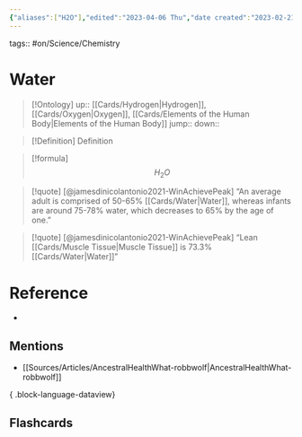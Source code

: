 ```yaml
---
{"aliases":["H2O"],"edited":"2023-04-06 Thu","date created":"2023-02-21 Tue","dg-publish":true,"permalink":"/cards/water/","dgPassFrontmatter":true}
---
```


tags:: #on/Science/Chemistry 

# Water

> [!Ontology]
> up:: [[Cards/Hydrogen\|Hydrogen]], [[Cards/Oxygen\|Oxygen]], [[Cards/Elements of the Human Body\|Elements of the Human Body]]
> jump::
> down:: 

> [!Definition] Definition
> 

> [!formula]
> $$H_2O$$

> [!quote] [@jamesdinicolantonio2021-WinAchievePeak]
> “An average adult is comprised of  50-65%  [[Cards/Water\|Water]],  whereas infants are around  75-78%  water, which decreases to 65% by the age of one.”

> [!quote] [@jamesdinicolantonio2021-WinAchievePeak]
> “Lean  [[Cards/Muscle Tissue\|Muscle Tissue]]  is  73.3%  [[Cards/Water\|Water]]”
# Reference
- 

## Mentions
- [[Sources/Articles/AncestralHealthWhat-robbwolf\|AncestralHealthWhat-robbwolf]]

{ .block-language-dataview}

## Flashcards
